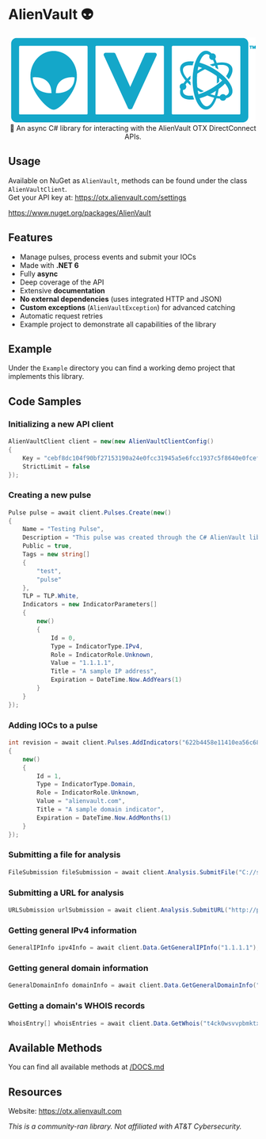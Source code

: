 ﻿# AlienVault 👽

<div align="center">
  <img width="495" height="171" src="https://raw.githubusercontent.com/actually-akac/AlienVault/master/banner.png">
</div>

<div align="center">
  👾 An async C# library for interacting with the AlienVault OTX DirectConnect APIs.
</div>

## Usage
Available on NuGet as `AlienVault`, methods can be found under the class `AlienVaultClient`.<br>
Get your API key at: https://otx.alienvault.com/settings

https://www.nuget.org/packages/AlienVault

## Features
- Manage pulses, process events and submit your IOCs
- Made with **.NET 6**
- Fully **async**
- Deep coverage of the API
- Extensive **documentation**
- **No external dependencies** (uses integrated HTTP and JSON)
- **Custom exceptions** (`AlienVaultException`) for advanced catching
- Automatic request retries
- Example project to demonstrate all capabilities of the library

## Example
Under the `Example` directory you can find a working demo project that implements this library.

## Code Samples

### Initializing a new API client
```csharp
AlienVaultClient client = new(new AlienVaultClientConfig()
{
    Key = "cebf8dc104f90bf27153190a24e0fcc31945a5e6fcc1937c5f8640e0fcefc0ec",
    StrictLimit = false
});
```

### Creating a new pulse
```csharp
Pulse pulse = await client.Pulses.Create(new()
{
    Name = "Testing Pulse",
    Description = "This pulse was created through the C# AlienVault library!",
    Public = true,
    Tags = new string[]
    {
        "test",
        "pulse"
    },
    TLP = TLP.White,
    Indicators = new IndicatorParameters[]
    {
        new()
        {
            Id = 0,
            Type = IndicatorType.IPv4,
            Role = IndicatorRole.Unknown,
            Value = "1.1.1.1",
            Title = "A sample IP address",
            Expiration = DateTime.Now.AddYears(1)
        }
    }
});
```

### Adding IOCs to a pulse
```csharp
int revision = await client.Pulses.AddIndicators("622b4458e11410ea56c68052", new IndicatorParameters[]
{
    new()
    {
        Id = 1,
        Type = IndicatorType.Domain,
        Role = IndicatorRole.Unknown,
        Value = "alienvault.com",
        Title = "A sample domain indicator",
        Expiration = DateTime.Now.AddMonths(1)
    }
});
```

### Submitting a file for analysis
```csharp
FileSubmission fileSubmission = await client.Analysis.SubmitFile("C://sample.exe");
```

### Submitting a URL for analysis
```csharp
URLSubmission urlSubmission = await client.Analysis.SubmitURL("http://pzxdvpao.ml/");
```

### Getting general IPv4 information
```csharp
GeneralIPInfo ipv4Info = await client.Data.GetGeneralIPInfo("1.1.1.1");
```

### Getting general domain information
```csharp
GeneralDomainInfo domainInfo = await client.Data.GetGeneralDomainInfo("example.com");
```

### Getting a domain's WHOIS records
```csharp
WhoisEntry[] whoisEntries = await client.Data.GetWhois("t4ck0wsvvpbmktxzluyee11uce27kbct.nl");
```

## Available Methods

You can find all available methods at [/DOCS.md](https://github.com/actually-akac/AlienVault/blob/master/DOCS.md)

## Resources
Website: https://otx.alienvault.com<br>

*This is a community-ran library. Not affiliated with AT&T Cybersecurity.*